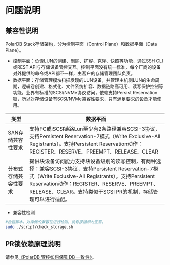 # 问题说明

## 兼容性说明

PolarDB Stack存储架构，分为控制平面（Control Plane）和数据平面（Data Plane）。

- 控制平面：负责LUN的创建、删除、扩容、克隆、快照等功能，通过SSH CLI或REST API与存储设备管控交互。控制平面没有统一标准，每个厂商的设备对外提供的命令或API都不一样，由客户的存储管理团队负责。
- 数据平面：存储管理模块扫描发现的LUN设备，并管理主机侧LUN的生命周期，逻辑卷创建、格式化、文件系统扩容、数据链路高可用、读写保护控制等功能，业界有标准的SCSI/NVMe协议访问，依赖支持Persist Reservation锁，所以对存储设备有SCSI/NVMe兼容性要求，只有满足要求的设备才能使用。

| 类型                 | 数据平面                                                     |
| -------------------- | ------------------------------------------------------------ |
| SAN存储兼容性要求    | 支持FC或iSCSI链路Lun至少有2条路径兼容SCSI-3协议，支持Persistent Reservation-7模式（Write Exclusive-All Registrants）。支持Persistent Reservation动作：REGISTER、RESERVE、PREEMPT、RELEASE、CLEAR |
| 分布式存储兼容性要求 | 提供块设备访问能力支持块设备级别的读写控制，有两种选择：兼容SCSI-3协议，支持Persistent Reservation-7模式（Write Exclusive-All Registrants）。支持Persistent Reservation动作：REGISTER、RESERVE、PREEMPT、RELEASE、CLEAR。支持类似于SCSI PR的机制，存储管理可以进行适配。 |

- 兼容性检测

```bash
#检查脚本，对存储的兼容性进行检测，没有报错即为正常。
sudo ./script/check_storage.sh
```

## PR锁依赖原理说明

请参见[《PolarDB 管控如何保障 DB 一致性》](https://lynnleelhl.github.io/docs/20211206_db_consistency.html)。